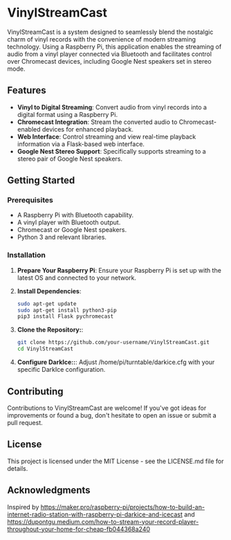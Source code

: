 # VinylStreamCast

VinylStreamCast is a system designed to seamlessly blend the nostalgic charm of vinyl records with the convenience of modern streaming technology. 
Using a Raspberry Pi, this application enables the streaming of audio from a vinyl player connected via Bluetooth and facilitates control over Chromecast devices, including Google Nest speakers set in stereo mode.

## Features

- **Vinyl to Digital Streaming**: Convert audio from vinyl records into a digital format using a Raspberry Pi.
- **Chromecast Integration**: Stream the converted audio to Chromecast-enabled devices for enhanced playback.
- **Web Interface**: Control streaming and view real-time playback information via a Flask-based web interface.
- **Google Nest Stereo Support**: Specifically supports streaming to a stereo pair of Google Nest speakers.

## Getting Started

### Prerequisites

- A Raspberry Pi with Bluetooth capability.
- A vinyl player with Bluetooth output.
- Chromecast or Google Nest speakers.
- Python 3 and relevant libraries.

### Installation

1. **Prepare Your Raspberry Pi**: 
   Ensure your Raspberry Pi is set up with the latest OS and connected to your network.

2. **Install Dependencies**:
   ```bash
   sudo apt-get update
   sudo apt-get install python3-pip
   pip3 install Flask pychromecast

3. **Clone the Repository:**:
   ```bash
   git clone https://github.com/your-username/VinylStreamCast.git
   cd VinylStreamCast
   
4. **Configure DarkIce::**:
 Adjust /home/pi/turntable/darkice.cfg with your specific DarkIce configuration.



## Contributing

Contributions to VinylStreamCast are welcome! If you've got ideas for improvements or found a bug, don't hesitate to open an issue or submit a pull request.

## License

This project is licensed under the MIT License - see the LICENSE.md file for details.

## Acknowledgments

Inspired by https://maker.pro/raspberry-pi/projects/how-to-build-an-internet-radio-station-with-raspberry-pi-darkice-and-icecast and https://dupontgu.medium.com/how-to-stream-your-record-player-throughout-your-home-for-cheap-fb044368a240
